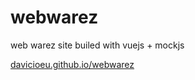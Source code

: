 # webwarez
web warez site builed with vuejs + mockjs


[davicioeu.github.io/webwarez](https://davicioeu.github.io/webwarez/ "mi sitio web")
